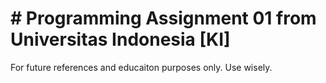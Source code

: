 # # Programming Assignment 01 from Universitas Indonesia [KI]

For future references and educaiton purposes only.
Use wisely.
